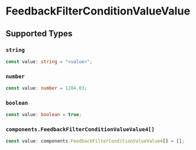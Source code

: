 # FeedbackFilterConditionValueValue


## Supported Types

### `string`

```typescript
const value: string = "<value>";
```

### `number`

```typescript
const value: number = 1284.03;
```

### `boolean`

```typescript
const value: boolean = true;
```

### `components.FeedbackFilterConditionValueValue4[]`

```typescript
const value: components.FeedbackFilterConditionValueValue4[] = [];
```

